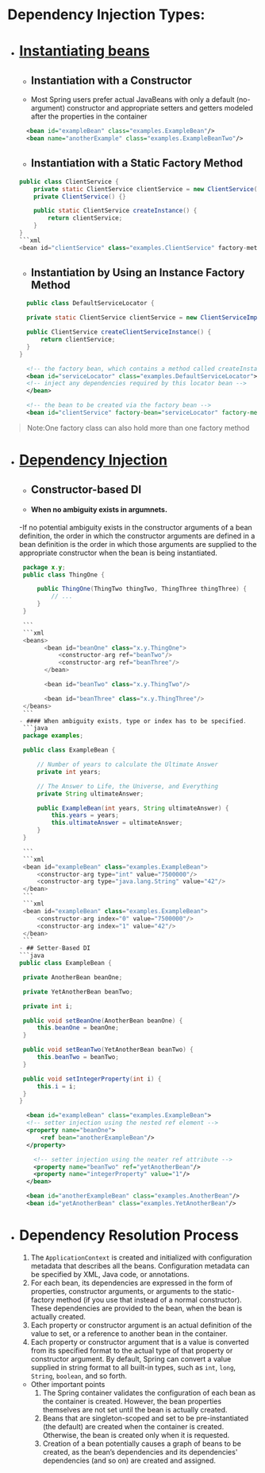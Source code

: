 # Dependency Injection Types:
- # <ins> Instantiating beans </ins>
  - ## Instantiation with a Constructor
   - Most Spring users prefer actual JavaBeans with only a default (no-argument) constructor and appropriate setters and getters modeled after the properties in the container
    ```xml
      <bean id="exampleBean" class="examples.ExampleBean"/>
      <bean name="anotherExample" class="examples.ExampleBeanTwo"/>
    ```

  - ## Instantiation with a Static Factory Method
  ```java
  public class ClientService {
      private static ClientService clientService = new ClientService();
      private ClientService() {}

      public static ClientService createInstance() {
          return clientService;
      }
  }
  ```xml
  <bean id="clientService" class="examples.ClientService" factory-method="createInstance"/>
  ```
  - ## Instantiation by Using an Instance Factory Method
  ```java
    public class DefaultServiceLocator {

    private static ClientService clientService = new ClientServiceImpl();

    public ClientService createClientServiceInstance() {
        return clientService;
    }
  }
  ```
  ```xml
    <!-- the factory bean, which contains a method called createInstance() -->
    <bean id="serviceLocator" class="examples.DefaultServiceLocator">
    <!-- inject any dependencies required by this locator bean -->
    </bean>

    <!-- the bean to be created via the factory bean -->
    <bean id="clientService" factory-bean="serviceLocator" factory-method="createClientServiceInstance"/>
   ```
>   Note:One factory class can also hold more than one factory method
- # <ins> Dependency Injection </ins>
  - ## Constructor-based DI
   - #### When no ambiguity exists in argumnets.
    -If no potential ambiguity exists in the constructor arguments of a bean definition, the order in which the constructor arguments are defined in a bean definition is the order in which those arguments are supplied to the appropriate constructor when the bean is being instantiated. 
     ```java
      package x.y;
      public class ThingOne {

          public ThingOne(ThingTwo thingTwo, ThingThree thingThree) {
              // ...
          }
      }

      ```
      ```xml
      <beans>
            <bean id="beanOne" class="x.y.ThingOne">
                <constructor-arg ref="beanTwo"/>
                <constructor-arg ref="beanThree"/>
            </bean>

            <bean id="beanTwo" class="x.y.ThingTwo"/>

            <bean id="beanThree" class="x.y.ThingThree"/>
      </beans>
      ```
    - #### When ambiguity exists, type or index has to be specified.
      ```java
      package examples;

      public class ExampleBean {

          // Number of years to calculate the Ultimate Answer
          private int years;

          // The Answer to Life, the Universe, and Everything
          private String ultimateAnswer;

          public ExampleBean(int years, String ultimateAnswer) {
              this.years = years;
              this.ultimateAnswer = ultimateAnswer;
          }
      }

      ```
      ```xml
      <bean id="exampleBean" class="examples.ExampleBean">
          <constructor-arg type="int" value="7500000"/>
          <constructor-arg type="java.lang.String" value="42"/>
      </bean>
      ```
      ```xml
      <bean id="exampleBean" class="examples.ExampleBean">
          <constructor-arg index="0" value="7500000"/>
          <constructor-arg index="1" value="42"/>
      </bean>
      ```
  - ## Setter-Based DI
    ```java
    public class ExampleBean {

      private AnotherBean beanOne;

      private YetAnotherBean beanTwo;

      private int i;

      public void setBeanOne(AnotherBean beanOne) {
          this.beanOne = beanOne;
      }

      public void setBeanTwo(YetAnotherBean beanTwo) {
          this.beanTwo = beanTwo;
      }

      public void setIntegerProperty(int i) {
          this.i = i;
      }
    }
    ```
    ```xml
      <bean id="exampleBean" class="examples.ExampleBean">
      <!-- setter injection using the nested ref element -->
      <property name="beanOne">
          <ref bean="anotherExampleBean"/>
      </property>

        <!-- setter injection using the neater ref attribute -->
        <property name="beanTwo" ref="yetAnotherBean"/>
        <property name="integerProperty" value="1"/>
      </bean>

      <bean id="anotherExampleBean" class="examples.AnotherBean"/>
      <bean id="yetAnotherBean" class="examples.YetAnotherBean"/>
    ```
- # Dependency Resolution Process
  1. The `ApplicationContext` is created and initialized with configuration metadata that describes all the beans.       Configuration metadata can be specified by XML, Java code, or annotations.
  2. For each bean, its dependencies are expressed in the form of properties, constructor arguments, or arguments to the static-factory method (if you use that instead of a normal constructor). These dependencies are provided to the bean, when the bean is actually created.
  3. Each property or constructor argument is an actual definition of the value to set, or a reference to another bean in the container.
  4. Each property or constructor argument that is a value is converted from its specified format to the actual type of that property or constructor argument. By default, Spring can convert a value supplied in string format to all built-in types, such as `int`, `long`, `String`, `boolean`, and so forth.
  - Other important points
    1. The Spring container validates the configuration of each bean as the container is created. However, the bean properties themselves are not set until the bean is actually created.
    2. Beans that are singleton-scoped and set to be pre-instantiated (the default) are created when the container is created. Otherwise, the bean is created only when it is requested.
    3. Creation of a bean potentially causes a graph of beans to be created, as the bean’s dependencies and its dependencies' dependencies (and so on) are created and assigned. 

